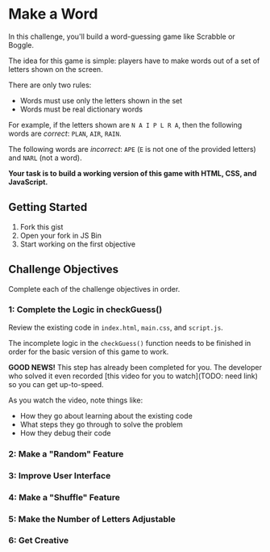 # Make a Word

In this challenge, you'll build a word-guessing game like Scrabble or Boggle.

The idea for this game is simple: players have to make words out of a set of letters shown on the screen.

There are only two rules:

- Words must use only the letters shown in the set
- Words must be real dictionary words

For example, if the letters shown are `N A I P L R A`, then the following words are _correct_: `PLAN`, `AIR`, `RAIN`.

The following words are _incorrect_: `APE` (`E` is not one of the provided letters) and `NARL` (not a word).

**Your task is to build a working version of this game with HTML, CSS, and JavaScript.**

## Getting Started

1. Fork this gist
1. Open your fork in JS Bin
1. Start working on the first objective

## Challenge Objectives

Complete each of the challenge objectives in order.

### 1: Complete the Logic in checkGuess()

Review the existing code in `index.html`, `main.css`, and `script.js`.

The incomplete logic in the `checkGuess()` function needs to be finished in order for the basic version of this game to work.

**GOOD NEWS!** This step has already been completed for you. The developer who solved it even recorded [this video for you to watch](TODO: need link) so you can get up-to-speed.

As you watch the video, note things like:

- How they go about learning about the existing code
- What steps they go through to solve the problem
- How they debug their code

### 2: Make a "Random" Feature

### 3: Improve User Interface

### 4: Make a "Shuffle" Feature

### 5: Make the Number of Letters Adjustable

### 6: Get Creative
